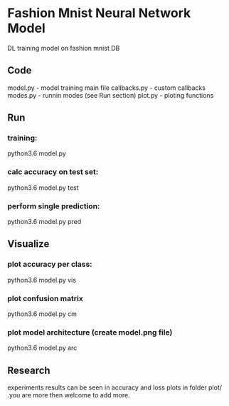 # Fashion Mnist Neural Network Model
DL training model on fashion mnist DB

## Code

model.py - model training main file
callbacks.py - custom callbacks
modes.py - runnin modes (see Run section)
plot.py - ploting functions

## Run
### training:
python3.6 model.py

### calc accuracy on test set:
python3.6 model.py test

### perform single prediction:
python3.6 model.py pred

## Visualize
### plot accuracy per class:
python3.6 model.py vis

### plot confusion matrix
python3.6 model.py cm

### plot model architecture (create model.png file)
python3.6 model.py arc

## Research
experiments results can be seen in accuracy and loss plots in folder plot/ .you are more then welcome to add more.
